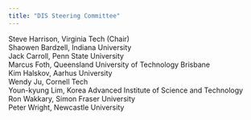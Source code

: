 ```yaml
---
title: "DIS Steering Committee"
---
```


Steve Harrison, Virginia Tech (Chair) </br> 
Shaowen Bardzell, Indiana University </br> 
Jack Carroll, Penn State University </br> 
Marcus Foth, Queensland University of Technology Brisbane </br> 
Kim Halskov, Aarhus University </br> 
Wendy Ju, Cornell Tech </br> 
Youn-kyung Lim, Korea Advanced Institute of Science and Technology </br> 
Ron Wakkary, Simon Fraser University </br> 
Peter Wright, Newcastle University </br> 
































































